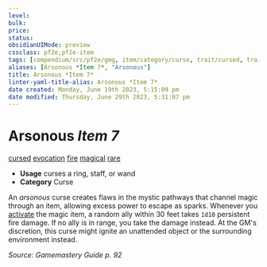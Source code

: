 ```yaml
---
level:
bulk:
price:
status:
obsidianUIMode: preview
cssclass: pf2e,pf2e-item
tags: [compendium/src/pf2e/gmg, item/category/curse, trait/cursed, trait/evocation, trait/fire, trait/magical, trait/rare]
aliases: [Arsonous *Item 7*, "Arsonous"]
title: Arsonous *Item 7*
linter-yaml-title-alias: Arsonous *Item 7*
date created: Monday, June 19th 2023, 5:15:09 pm
date modified: Thursday, June 29th 2023, 5:31:07 pm
---
```


# Arsonous *Item 7*

[cursed](rules/traits/cursed-gmg.md) [evocation](rules/traits/evocation.md) [fire](rules/traits/fire.md) [magical](rules/traits/magical.md) [rare](rules/traits/rare.md)  

- **Usage** curses a ring, staff, or wand
- **Category** Curse

An *arsonous* curse creates flaws in the mystic pathways that channel magic through an item, allowing excess power to escape as sparks. Whenever you [activate](rules/actions/activate-an-item.md) the magic item, a random ally within 30 feet takes `1d10` persistent fire damage. If no ally is in range, you take the damage instead. At the GM's discretion, this curse might ignite an unattended object or the surrounding environment instead.

*Source: Gamemastery Guide p. 92*

